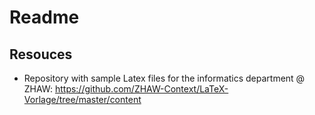 # Readme

## Resouces

- Repository with sample Latex files for the informatics department @ ZHAW: <https://github.com/ZHAW-Context/LaTeX-Vorlage/tree/master/content>

